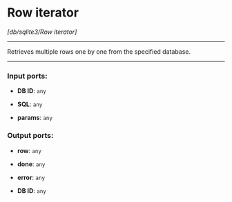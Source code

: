 # Row iterator

_[db/sqlite3/Row iterator]_

---

Retrieves multiple rows one by one from the specified database.  

---

### Input ports:

* __DB ID__: ` any `


* __SQL__: ` any `


* __params__: ` any `

### Output ports:

* __row__: ` any `


* __done__: ` any `


* __error__: ` any `


* __DB ID__: ` any `

